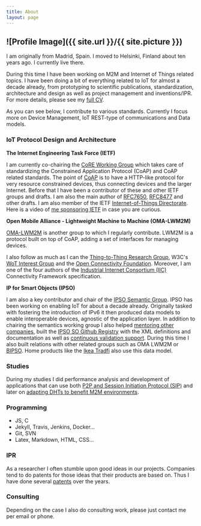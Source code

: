 ```yaml
---
title: About
layout: page
---
```

![Profile Image]({{ site.url }}/{{ site.picture }})
---

I am originally from Madrid, Spain. I moved to Helsinki, Finland about ten years ago. I currently live there.

During this time I have been working on M2M and Internet of Things related topics. I have been doing a bit of everything related to IoT for almost a decade already, from prototyping to scientific publications, standardization, architecture and design as well as project management and inventions/IPR. For more details, please see my [full CV](/assets/files/jaime_cv.pdf).

As you can see below, I contribute to various standards. Currently I focus more on Device Management, IoT REST-type of communications and Data models.

### IoT Protocol Design and Architecture

**The Internet Engineering Task Force (IETF)**

I am currently co-chairing the [CoRE Working Group](https://datatracker.ietf.org/wg/core/charter/) which takes care of standardizing the Constrained Application Protocol (CoAP) and CoAP related standards. The point of [CoAP](https://tools.ietf.org/html/rfc7252) is to have a HTTP-like protocol for very resource constrained devices, thus connecting devices and the larger Internet. Before that I have been a contributor of these and other IETF groups and drafts. I am also the main author of [RFC7650](https://tools.ietf.org/html/rfc7650), [RFC8477](https://tools.ietf.org/html/rfc8477) and other drafts.
I am also member of the IETF [Internet-of-Things Directorate](https://trac.ietf.org/trac/int/wiki/IOTDirWiki). Here is a video of [me sponsoring IETF](https://www.youtube.com/watch?v=uhnEG7_fCEs&feature=youtu.be) in case you are curious.

**Open Mobile Alliance - Lightweight Machine to Machine (OMA-LWM2M)**

[OMA-LWM2M](http://openmobilealliance.org) is another group to which I regularly contribute. LWM2M is a protocol built on top of CoAP, adding a set of interfaces for managing devices.

I also follow as much as I can the [Thing-to-Thing Research Group](https://github.com/t2trg), W3C's [WoT Interest Group](https://github.com/w3c/wot/) and the [Open Connectivity Foundation](https://openconnectivity.org). Moreover, I am one of the four authors of the [Industrial Internet Consortium (IIC)](https://www.iiconsortium.org/pdf/IIC_PUB_G5_V1.0_PB_20170228.pdf) Connectivity Framework specification.

**IP for Smart Objects (IPSO)**

I am also a key contributor and chair of the [IPSO Semantic Group](http://www.ipso-alliance.org). IPSO has been working on enabling IoT for about a decade already. Originally tasked with fostering the introduction of IPv6 it then produced data models to enable interoperable devices, agnostic of the application layer. In addition to chairing the semantics working group I also helped [mentoring other companies](http://www.ipsochallenge.com/judges-mentors/), built the [IPSO SO Github Registry](http://ipso-alliance.github.io/pub/) with the XML definitions and documentation as well as [continuous validation support](https://travis-ci.org/IPSO-Alliance/pub). During this time I also built relations with other related groups such as OMA LWM2M or [BIPSO](http://bluetoother.github.io/bipso/#/). Home products like the [Ikea Tradfi](https://www.domoticz.com/forum/viewtopic.php?t=13882&start=20) also use this data model.

### Studies

During my studies I did performance analysis and development of applications that can use both [P2P and Session Initiation Protocol (SIP)](/assets/files/thesis_reload.pdf) and later on [adapting DHTs to benefit M2M environments](/assets/files/thesis_dht_m2m.pdf).

### Programming

* JS, C
* Jekyll, Travis, Jenkins, Docker...
* Git, SVN
* Latex, Markdown, HTML, CSS...

### IPR

As a researcher I often stumble upon good ideas in our projects. Companies tend to do patents for those ideas that their products are based on. Thus I have done several [patents](https://patents.google.com/?inventor=Jaime+Jiménez&assignee=Ericsson&language=ENGLISH&num=50&sort=new) over the years.

### Consulting

Depending on the case I also do consulting work, please just contact me per email or phone.
